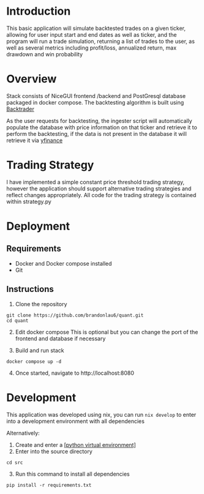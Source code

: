 # Introduction
This basic application will simulate backtested trades on a given ticker, allowing for user input start and end dates as well as ticker, and the program will run a trade simulation, returning a list of trades to the user, as well as several metrics including profit/loss, annualized return, max drawdown and win probability

# Overview
Stack consists of NiceGUI frontend /backend and PostGresql database packaged in docker compose. The backtesting algorithm is built using [Backtrader](https://www.backtrader.com/)

As the user requests for backtesting, the ingester script will automatically populate the database with price information on that ticker and retrieve it to perform the backtesting, if the data is not present in the database it will retrieve it via [yfinance](https://pypi.org/project/yfinance/)

# Trading Strategy
I have implemented a simple constant price threshold trading strategy, however the application should support alternative trading strategies and reflect changes appropriately. All code for the trading strategy is contained within strategy.py

# Deployment
## Requirements
- Docker and Docker compose installed
- Git 
## Instructions
1. Clone the repository
```
git clone https://github.com/brandonlau6/quant.git
cd quant
```
2. Edit docker compose
This is optional but you can change the port of the frontend and database if necessary

3. Build and run stack
```
docker compose up -d 
```

4. Once started, navigate to http://localhost:8080

# Development
This application was developed using nix, you can run ``nix develop`` to enter into a development environment with all dependencies

Alternatively:
1. Create and enter a [[python virtual environment]](https://docs.python.org/3/library/venv.html)
2. Enter into the source directory
```
cd src
```
3. Run this command to install all dependencies
```
pip install -r requirements.txt
```